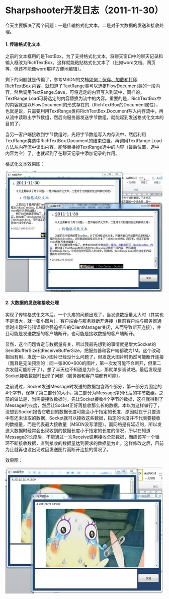 # Sharpshooter开发日志（2011-11-30）

今天主要解决了两个问题：一是传输格式化文本，二是对于大数据的发送和接收处理。

#### 1. 传输格式化文本

之前的文本框用的是TextBox，为了支持格式化文本，将聊天窗口中的聊天记录和输入框改为RichTextBox，这样就能粘贴格式化文本了（比如word文档、网页等，但还不能像word那样方便地编辑）。

剩下的问题就是传输了，参考MSDN的文档[如何：保存、加载和打印 RichTextBox 内容](http://msdn.microsoft.com/zh-cn/library/aa970917.aspx)，就知道了TextRange类可以选定FlowDocument类的一段内容，然后调用TextRange.Save，可将选定的内容写入到流中，同样的，TextRange.Load可将选定的内容替换为流中的内容。重要的是，RichTextBox中的内容就是以FlowDocument的形式存在的（RichTextBox的Document属性），也就是说，只需要利用TextRange类将RichTextBox.Document写入内存流中，再从流中读取出字节数组，然后向服务器发送字节数组，就能起到发送格式化文本的目的了。

当另一客户端接收到字节数组时，先将字节数组写入内存流中，然后利用TextRange类选中RichTextBox.Document的结束位置，再调用TextRange.Load方法从内存流中读出内容，能够替换掉TextRange选中的内容（最后位置，选中内容为空）了，也就起到了在聊天记录中添加记录的作用。

格式化文本效果图：

[<img style="background-image: none; border-bottom: 0px; border-left: 0px; padding-left: 0px; padding-right: 0px; display: inline; border-top: 0px; border-right: 0px; padding-top: 0px" title="clip_image002" border="0" alt="clip_image002" src="/attachment/up/blog/images/Sharpshooter2011-11-30_540/clip_image002_thumb.jpg" width="500" height="383" />](/attachment/up/blog/images/Sharpshooter2011-11-30_540/clip_image002.jpg)

#### 

#### 2. 大数据的发送和接收处理

实现了传输格式化文本后，一个头疼的问题出现了，当发送数据量太大时（其实也不是很大，就一张小图片），客户端会与服务器断开连接（目前客户端与服务器通信时出现任何错误都会强迫相应的ClientManager关闭，从而导致断开连接），并且可能是发送数据的客户端断开，也可能是接收数据的客户端断开。

显然，这个问题肯定与数据量有关，所以我最先想到的事情就是增大Socket的SendBufferSize和ReceiveBufferSize，把服务器和客户端都改为1M。这个改动相当有用，发送一些小图片已经没什么问题了，但发送大图片时仍然可能断开连接（而且是无法预测的：同一张800*600的图片，第一次发可能不会断开，但第二次发就可能断开了）。想了半天也不知道是为什么，那就单步调试吧。最后发现是Socket接收数据时出现了问题（服务器和客户端都有可能）。

之前说过，Socket发送Message时发送的数据包含两个部分，第一部分为固定的4个字节，保存了第二部分的大小，第二部分为Message序列化后的字节数组。之前的做法是，当需要接收数据时，先让Socket接收4个字节的数据，这样就得到了Message的长度，然后让Socket正好再接收那么长的数据。本以为这样做行了，没想到Socket报告它收到的数据长度可能会小于指定的长度，原因就在于只要流中有还未读取的数据，Socket就可以接收这些数据，指定的长度并不代表要接收的数据量，而是代表最大接收量（MSDN没写清楚）。而网络是有延迟的，所以发送大数据时经常会出现收到的数据长度小于指定的长度的情况，所以在知道Message的长度后，不能通过一次Receive调用接收全部数据，而应该写一个循环不断接收数据，直到接收的数据量达到要求的数据量为止。这样修改之后，目前为止就再也没出现过因发送图片而断开连接的情况了。

效果图：

[<img style="background-image: none; border-bottom: 0px; border-left: 0px; padding-left: 0px; padding-right: 0px; display: inline; border-top: 0px; border-right: 0px; padding-top: 0px" title="clip_image004" border="0" alt="clip_image004" src="/attachment/up/blog/images/Sharpshooter2011-11-30_540/clip_image004_thumb.jpg" width="500" height="400" />](/attachment/up/blog/images/Sharpshooter2011-11-30_540/clip_image004.jpg)
